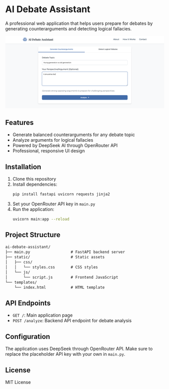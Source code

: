 # AI Debate Assistant

A professional web application that helps users prepare for debates by generating counterarguments and detecting logical fallacies.

![Start Your Debate Points](./screenshot/image-1.png)

## Features

- Generate balanced counterarguments for any debate topic
- Analyze arguments for logical fallacies
- Powered by DeepSeek AI through OpenRouter API
- Professional, responsive UI design

## Installation

1. Clone this repository
2. Install dependencies:
   ```bash
   pip install fastapi uvicorn requests jinja2
   ```
3. Set your OpenRouter API key in `main.py`
4. Run the application:
   ```bash
   uvicorn main:app --reload
   ```

## Project Structure

```
ai-debate-assistant/
├── main.py                  # FastAPI backend server
├── static/                  # Static assets
│   ├── css/
│   │   └── styles.css       # CSS styles
│   └── js/
│       └── script.js        # Frontend JavaScript
└── templates/
    └── index.html           # HTML template
```

## API Endpoints

- `GET /`: Main application page
- `POST /analyze`: Backend API endpoint for debate analysis

## Configuration

The application uses DeepSeek through OpenRouter API. Make sure to replace the placeholder API key with your own in `main.py`.

## License

MIT License
